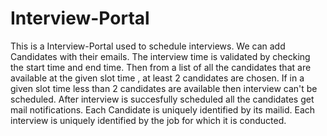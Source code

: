 # Interview-Portal
This is a Interview-Portal used to schedule interviews.
We can add Candidates with their emails. 
The interview time is validated by checking the start time and end time.
Then from a list of all the candidates that are available at the given slot time , at least 2 candidates are chosen.
If in a given slot time less than 2 candidates are available then interview can't be scheduled.
After interview is succesfully scheduled all the candidates get mail notifications.
Each Candidate is uniquely identified by its mailid.
Each interview is uniquely identified by the job for which it is conducted.
